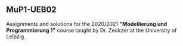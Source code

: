 ## MuP1-UEB02
Assignments and solutions for the 2020/2021 **"Modellierung und Programmierung 1"** course taught by Dr. Zeckzer at the University of Leipzig.
